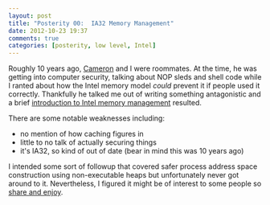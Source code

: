 ```yaml
---
layout: post
title: "Posterity 00:  IA32 Memory Management"
date: 2012-10-23 19:37
comments: true
categories: [posterity, low level, Intel]
---
```


Roughly 10 years ago, [Cameron](http://www.semisafe.com/) and I were roommates.  At the time, he was getting into computer security, talking about NOP sleds and shell code while I ranted about how the Intel memory model _could_ prevent it if people used it correctly.  Thankfully he talked me out of writing something antagonistic and a brief [introduction to Intel memory management](https://dl.dropbox.com/u/84389790/memory.pdf) resulted.

There are some notable weaknesses including:

* no mention of how caching figures in
* little to no talk of actually securing things
* it's IA32, so kind of out of date (bear in mind this was 10 years ago)

I intended some sort of followup that covered safer process address space construction using non-executable heaps but unfortunately never got around to it.  Nevertheless, I figured it might be of interest to some people so [share and enjoy](https://dl.dropbox.com/u/84389790/memory.pdf).
